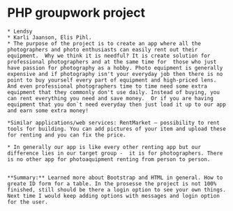 # PHP groupwork project
    * Lendsy
    * Karli Jaanson, Elis Pihl. 
    * The purpose of the project is to create an app where all the photographers and photo enthusiasts can easily rent out their equipment.  Why we think it is needful? It is create solution for professional photographers and at the same time for  those who just have passion for photography as a hobby. Photo equipment is generally expensive and if photography isn't your everyday job then there is no point to buy yourself every part of equipment and high-priced lens. And even professional photographers time to time need some extra equipment that they commonly don't use daily. Instead of buying, you can rent everything you need and save money.  Or if you are having  equipment that you don`t need everyday then just load it up to our app and earn some extra money!
    
    *Similar applications/web services: RentMarket – possibility to rent tools for building. You can add pictures of your item and upload these for renting and you can fix the price.

    * In generally our app is like every other renting app but our difference lies in our target group -  it is for photographers. There is no other app for photoaquipment renting from person to person. 
    
    
    **Summary:** Learned more about Bootstrap and HTML in general. How to greate ID form for a table. In the prosesse the project is not 100% finished, still should be there a login option to see your own things. Next time I would keep adding options with messages and login option for the user.

